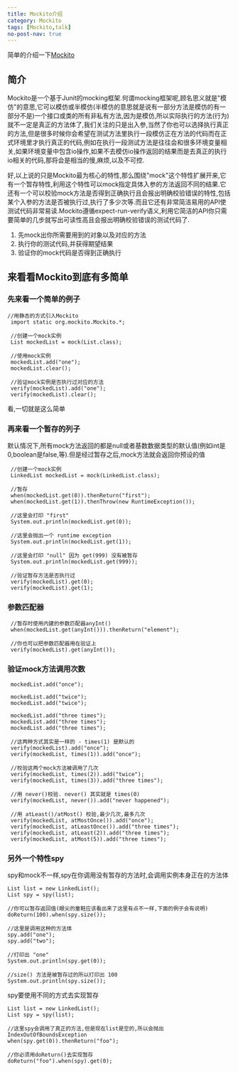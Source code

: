 ```yaml
---
title: Mockito介绍
category: Mockito
tags: [Mockito,talk]
no-post-nav: true
---
```


简单的介绍一下[Mockito](https://site.mockito.org/)

## 简介
Mockito是一个基于Junit的mocking框架.何谓mocking框架呢,顾名思义就是"模仿"的意思,它可以模仿或半模仿(半模仿的意思就是说有一部分方法是模仿的有一部分不是)一个接口或类的所有非私有方法,因为是模仿,所以实际执行的方法(行为)就不一定是真正的方法体了,我们关注的只是出入参,当然了你也可以选择执行真正的方法,但是很多时候你会希望在测试方法里执行一段模仿正在方法的代码而在正式环境里才执行真正的代码,例如在执行一段测试方法是往往会和很多环境变量相关,如果环境变量中包含io操作,如果不去模仿io操作返回的结果而是去真正的执行io相关的代码,那将会是相当的慢,麻烦,以及不可控.

好,以上说的只是Mockito最为核心的特性,那么围绕"mock"这个特性扩展开来,它有一个暂存特性,利用这个特性可以mock指定具体入参的方法返回不同的结果.它还有一个可以校验mock方法是否得到正确执行且会报出明确校验错误的特性,包括某个入参的方法是否被执行过,执行了多少次等.而且它还有非常简洁易用的API使测试代码非常易读.Mockito遵循expect-run-verify语义,利用它简洁的API你只需要简单的几步就写出可读性高且会报出明确校验错误的测试代码了.

1. 先mock出你所需要用到的对象以及对应的方法
2. 执行你的测试代码,并获得期望结果
3. 验证你的mock代码是否得到正确执行

## 来看看Mockito到底有多简单

### 先来看一个简单的例子

```
//用静态的方式引入Mockito
 import static org.mockito.Mockito.*;

 //创建一个mock实例
 List mockedList = mock(List.class);

 //使用mock实例
 mockedList.add("one");
 mockedList.clear();

 //验证mock实例是否执行过对应的方法
 verify(mockedList).add("one");
 verify(mockedList).clear();
```
看,一切就是这么简单

### 再来看一个暂存的列子
默认情况下,所有mock方法返回的都是null或者基数数据类型的默认值(例如int是0,boolean是false,等).但是经过暂存之后,mock方法就会返回你预设的值
```
 //创建一个mock实例
 LinkedList mockedList = mock(LinkedList.class);

 //暂存
 when(mockedList.get(0)).thenReturn("first");
 when(mockedList.get(1)).thenThrow(new RuntimeException());

 //这里会打印 "first"
 System.out.println(mockedList.get(0));

 //这里会抛出一个 runtime exception
 System.out.println(mockedList.get(1));

 //这里会打印 "null" 因为 get(999) 没有被暂存
 System.out.println(mockedList.get(999));

 //验证暂存方法是否执行过
 verify(mockedList).get(0);
 verify(mockedList).get(1);
```

### 参数匹配器
```
 //暂存时使用内建的参数匹配器anyInt()
 when(mockedList.get(anyInt())).thenReturn("element");
 
 //你也可以把参数匹配器用在验证上
 verify(mockedList).get(anyInt());
```

### 验证mock方法调用次数
```
 mockedList.add("once");

 mockedList.add("twice");
 mockedList.add("twice");

 mockedList.add("three times");
 mockedList.add("three times");
 mockedList.add("three times");

 //这两种方式其实是一样的 - times(1) 是默认的
 verify(mockedList).add("once");
 verify(mockedList, times(1)).add("once");

 //校验这两个mock方法被调用了几次
 verify(mockedList, times(2)).add("twice");
 verify(mockedList, times(3)).add("three times");

 //用 never()校验. never() 其实就是 times(0)
 verify(mockedList, never()).add("never happened");

 //用 atLeast()/atMost() 校验,最少几次,最多几次
 verify(mockedList, atMostOnce()).add("once");
 verify(mockedList, atLeastOnce()).add("three times");
 verify(mockedList, atLeast(2)).add("three times");
 verify(mockedList, atMost(5)).add("three times");
```

### 另外一个特性spy
spy和mock不一样,spy在你调用没有暂存的方法时,会调用实例本身正在的方法体
```
List list = new LinkedList();
List spy = spy(list);

//你可以暂存返回值(眼尖的童鞋应该看出来了这里有点不一样,下面的例子会有说明)
doReturn(100).when(spy.size());

//这里是调用这种的方法体
spy.add("one");
spy.add("two");

//打印出 "one"
System.out.println(spy.get(0));

//size() 方法是被暂存过的所以打印出 100
System.out.println(spy.size());
```
spy要使用不同的方式去实现暂存
```
List list = new LinkedList();
List spy = spy(list);

//这里spy会调用了真正的方法,但是现在list是空的,所以会抛出IndexOutOfBoundsException
when(spy.get(0)).thenReturn("foo");

//你必须用doReturn()去实现暂存
doReturn("foo").when(spy).get(0);
 
```
